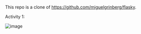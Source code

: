 This repo is a clone of https://github.com/miguelgrinberg/flasky. 


Activity 1:

![image](https://github.com/tongandrew2/ECE444-F2023-Lab1/assets/64707450/dcf335a4-22e7-40f6-85ab-40688093c199)
